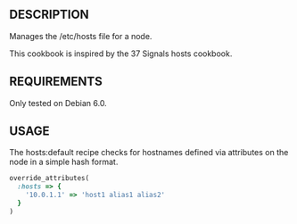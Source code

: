 ## DESCRIPTION

Manages the /etc/hosts file for a node.

This cookbook is inspired by the 37 Signals hosts cookbook.

## REQUIREMENTS

Only tested on Debian 6.0.

## USAGE

The hosts:default recipe checks for hostnames defined via attributes on the node in a simple hash format.

````ruby
override_attributes(
  :hosts => {
    '10.0.1.1' => 'host1 alias1 alias2'
  }
)
````
